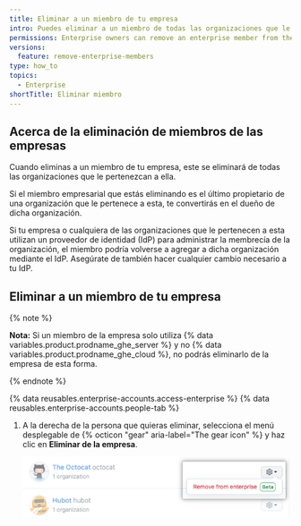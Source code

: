 ```yaml
---
title: Eliminar a un miembro de tu empresa
intro: Puedes eliminar a un miembro de todas las organizaciones que le pertenecen a tu empresa.
permissions: Enterprise owners can remove an enterprise member from the enterprise.
versions:
  feature: remove-enterprise-members
type: how_to
topics:
  - Enterprise
shortTitle: Eliminar miembro
---
```


## Acerca de la eliminación de miembros de las empresas

Cuando eliminas a un miembro de tu empresa, este se eliminará de todas las organizaciones que le pertenezcan a ella.

Si el miembro empresarial que estás eliminando es el último propietario de una organización que le pertenece a esta, te convertirás en el dueño de dicha organización.

Si tu empresa o cualquiera de las organizaciones que le pertenecen a esta utilizan un proveedor de identidad (IdP) para administrar la membrecía de la organización, el miembro podría volverse a agregar a dicha organización mediante el IdP. Asegúrate de también hacer cualquier cambio necesario a tu IdP.

## Eliminar a un miembro de tu empresa

{% note %}

**Nota:** Si un miembro de la empresa solo utiliza {% data variables.product.prodname_ghe_server %} y no {% data variables.product.prodname_ghe_cloud %}, no podrás eliminarlo de la empresa de esta forma.

{% endnote %}

{% data reusables.enterprise-accounts.access-enterprise %}
{% data reusables.enterprise-accounts.people-tab %}
1. A la derecha de la persona que quieras eliminar, selecciona el menú desplegable de {% octicon "gear" aria-label="The gear icon" %} y haz clic en **Eliminar de la empresa**.

   ![Captura de pantalla de la opción "Eliminar de la empresa" para un miembro empresarial](/assets/images/help/business-accounts/remove-member.png)
